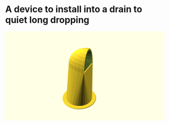 # A device to install into a drain to quiet long dropping

![Generated display preview](render/display.png "Generated display preview")
